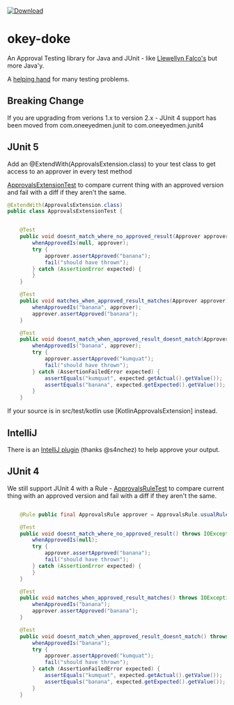 
[![Download](https://maven-badges.herokuapp.com/maven-central/com.oneeyedmen/okeydoke/badge.svg?style=flat-square
)](https://search.maven.org/artifact/com.oneemvnyedmen/okeydoke)

okey-doke
=========

An Approval Testing library for Java and JUnit - like [Llewellyn Falco's](http://approvaltests.sourceforge.net/) but more Java'y.

A [helping hand](http://youtu.be/EbqaxWjIgOg) for many testing problems.

## Breaking Change

If you are upgrading from verions 1.x to version 2.x - JUnit 4 support has been moved from com.oneeyedmen.junit to com.oneeyedmen.junit4

## JUnit 5

Add an @ExtendWith(ApprovalsExtension.class) to your test class to get access to an approver in every test method

[ApprovalsExtensionTest](src/test/java/com/oneeyedmen/okeydoke/examples/ApprovalsExtensionTest.java)
to compare current thing with an approved version and fail with a diff if they aren't the same.

```java
@ExtendWith(ApprovalsExtension.class)
public class ApprovalsExtensionTest {


    @Test
    public void doesnt_match_where_no_approved_result(Approver approver) throws IOException {
        whenApprovedIs(null, approver);
        try {
            approver.assertApproved("banana");
            fail("should have thrown");
        } catch (AssertionError expected) {
        }
    }

    @Test
    public void matches_when_approved_result_matches(Approver approver) throws IOException {
        whenApprovedIs("banana", approver);
        approver.assertApproved("banana");
    }

    @Test
    public void doesnt_match_when_approved_result_doesnt_match(Approver approver) throws IOException {
        whenApprovedIs("banana", approver);
        try {
            approver.assertApproved("kumquat");
            fail("should have thrown");
        } catch (AssertionFailedError expected) {
            assertEquals("kumquat", expected.getActual().getValue());
            assertEquals("banana", expected.getExpected().getValue());
        }
    }

```

If your source is in src/test/kotlin use [KotlinApprovalsExtension] instead.

## IntelliJ

There is an [IntelliJ plugin](https://github.com/s4nchez/okey-doke-idea) (thanks @s4nchez) to help approve your output.

## JUnit 4

We still support JUnit 4 with a Rule -
[ApprovalsRuleTest](src/test/java/com/oneeyedmen/okeydoke/examples/ApprovalsRuleTest.java)
to compare current thing with an approved version and fail with a diff if they aren't the same.

```java

    @Rule public final ApprovalsRule approver = ApprovalsRule.usualRule();

    @Test
    public void doesnt_match_where_no_approved_result() throws IOException {
        whenApprovedIs(null);
        try {
            approver.assertApproved("banana");
            fail("should have thrown");
        } catch (AssertionError expected) {
        }
    }

    @Test
    public void matches_when_approved_result_matches() throws IOException {
        whenApprovedIs("banana");
        approver.assertApproved("banana");
    }

    @Test
    public void doesnt_match_when_approved_result_doesnt_match() throws IOException {
        whenApprovedIs("banana");
        try {
            approver.assertApproved("kumquat");
            fail("should have thrown");
        } catch (AssertionFailedError expected) {
            assertEquals("kumquat", expected.getActual().getValue());
            assertEquals("banana", expected.getExpected().getValue());
        }
    }

```




